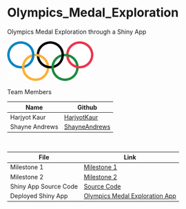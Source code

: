 # Olympics_Medal_Exploration
Olympics Medal Exploration through a Shiny App

<img src="img/1200px-Olympic_rings_without_rims.svg.png" width="200">

Team Members

| Name | Github |
|---|---|
| Harjyot Kaur | [HarjyotKaur](https://github.com/HarjyotKaur) |
| Shayne Andrews | [ShayneAndrews](https://github.com/shayne-andrews)|
<br>

| File | Link |
|---|---|
| Milestone 1 | [Milestone 1](https://github.com/UBC-MDS/Olympics_Medal_Exploration/blob/master/milestone1.md) |
| Milestone 2 | [Milestone 2](https://github.com/UBC-MDS/Olympics_Medal_Exploration/blob/master/milestone2.md) |
| Shiny App Source Code | [Source Code](https://github.com/UBC-MDS/Olympics_Medal_Exploration/blob/master/Olympics_app/app.R) |
| Deployed Shiny App | [Olympics Medal Exploration App](https://harjyotkaur.shinyapps.io/Olympics_app/) |
<br>
